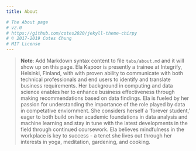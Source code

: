 ```yaml
---
title: About

# The About page
# v2.0
# https://github.com/cotes2020/jekyll-theme-chirpy
# © 2017-2019 Cotes Chung
# MIT License
---
```


> **Note**: Add Markdown syntax content to file `tabs/about.md` and it will show up on this page.
Ela Kapoor is presently a trainee at Integrify, Helsinki, Finland, with with proven ability to communicate with both technical professionals and end users to identify and translate business requirements. Her background in computing and data science enables her to enhance business effectiveness through making recommendations based on data findings.
Ela is fueled by her passion for understanding the importance of the role played by data in competative enviornment. She considers herself a ‘forever student,’ eager to both build on her academic foundations in data analysis and machine learning and stay in tune with the latest developments in the field through continued coursework.
Ela believes mindfulness in the workplace is key to success - a tenet she lives out through her interests in yoga, meditation, gardening, and cooking. 
